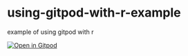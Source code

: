 # using-gitpod-with-r-example
example of using gitpod with r

[![Open in Gitpod](https://gitpod.io/button/open-in-gitpod.svg)](https://gitpod.io/#https://github.com/...)
